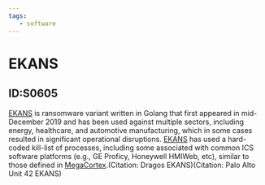 ```yaml
---
tags:
   - software
---
```

# EKANS
## ID:S0605
[EKANS](software/S0605) is ransomware variant written in Golang that first appeared in mid-December 2019 and has been used against multiple sectors, including energy, healthcare, and automotive manufacturing, which in some cases resulted in significant operational disruptions. [EKANS](software/S0605) has used a hard-coded kill-list of processes, including some associated with common ICS software platforms (e.g., GE Proficy, Honeywell HMIWeb, etc), similar to those defined in [MegaCortex](software/S0576).(Citation: Dragos EKANS)(Citation: Palo Alto Unit 42 EKANS)
